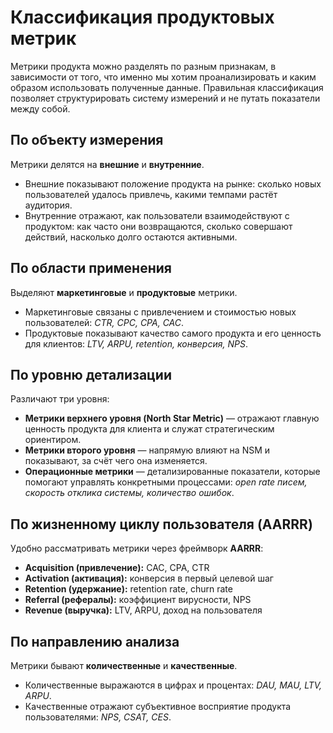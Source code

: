 # Классификация продуктовых метрик

Метрики продукта можно разделять по разным признакам, в зависимости от того, что именно мы хотим проанализировать и каким образом использовать полученные данные. Правильная классификация позволяет структурировать систему измерений и не путать показатели между собой.  

## По объекту измерения
Метрики делятся на **внешние** и **внутренние**.  
- Внешние показывают положение продукта на рынке: сколько новых пользователей удалось привлечь, какими темпами растёт аудитория.  
- Внутренние отражают, как пользователи взаимодействуют с продуктом: как часто они возвращаются, сколько совершают действий, насколько долго остаются активными.  

## По области применения
Выделяют **маркетинговые** и **продуктовые** метрики.  
- Маркетинговые связаны с привлечением и стоимостью новых пользователей: *CTR, CPC, CPA, CAC*.  
- Продуктовые показывают качество самого продукта и его ценность для клиентов: *LTV, ARPU, retention, конверсия, NPS*.  

## По уровню детализации
Различают три уровня:  
- **Метрики верхнего уровня (North Star Metric)** — отражают главную ценность продукта для клиента и служат стратегическим ориентиром.  
- **Метрики второго уровня** — напрямую влияют на NSM и показывают, за счёт чего она изменяется.  
- **Операционные метрики** — детализированные показатели, которые помогают управлять конкретными процессами: *open rate писем, скорость отклика системы, количество ошибок*.  

## По жизненному циклу пользователя (AARRR)
Удобно рассматривать метрики через фреймворк **AARRR**:  
- **Acquisition (привлечение):** CAC, CPA, CTR  
- **Activation (активация):** конверсия в первый целевой шаг  
- **Retention (удержание):** retention rate, churn rate  
- **Referral (рефералы):** коэффициент вирусности, NPS  
- **Revenue (выручка):** LTV, ARPU, доход на пользователя  

## По направлению анализа
Метрики бывают **количественные** и **качественные**.  
- Количественные выражаются в цифрах и процентах: *DAU, MAU, LTV, ARPU*.  
- Качественные отражают субъективное восприятие продукта пользователями: *NPS, CSAT, CES*.  

